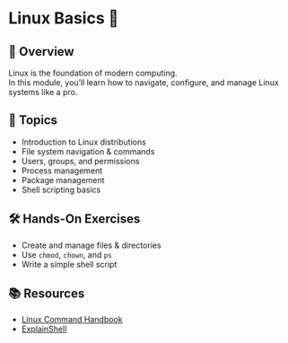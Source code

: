# Linux Basics 🐧

## 📌 Overview
Linux is the foundation of modern computing.  
In this module, you’ll learn how to navigate, configure, and manage Linux systems like a pro.  

## 🔑 Topics
- Introduction to Linux distributions
- File system navigation & commands
- Users, groups, and permissions
- Process management
- Package management
- Shell scripting basics

## 🛠️ Hands-On Exercises
- Create and manage files & directories
- Use `chmod`, `chown`, and `ps`
- Write a simple shell script

## 📚 Resources
- [Linux Command Handbook](https://www.freecodecamp.org/news/the-linux-commands-handbook/)
- [ExplainShell](https://explainshell.com/)
